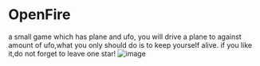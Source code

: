 # OpenFire
a small game which has plane and ufo, you will drive a plane to against amount of ufo,what you only should do is to keep yourself alive.
if you like it,do not forget to leave one star!
![image](https://github.com/caimengnan/OpenFire/blob/master/%E6%89%93%E9%A3%9E%E6%9C%BA.gif)
